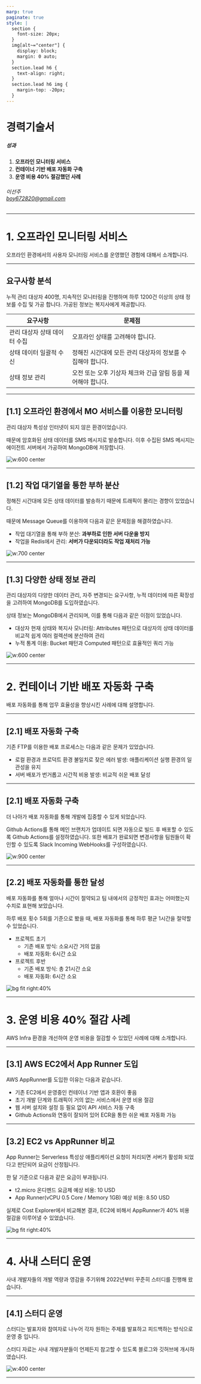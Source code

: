 ```yaml
---
marp: true
paginate: true
style: |
  section {
    font-size: 20px;
  }
  img[alt~="center"] {
    display: block;
    margin: 0 auto;
  }
  section.lead h6 {
    text-align: right;
  }
  section.lead h6 img {
    margin-top: -20px;
  }
---
```


<!-- _class: lead -->

# 경력기술서

##### 성과

1. **오프라인 모니터링 서비스**
2. **컨테이너 기반 배포 자동화 구축**
3. **운영 비용 40% 절감했던 사례**


###### 이선주 <br />[boy672820@gmail.com][boy672820]

[boy672820]: https://github.com/boy672820

---

# 1. 오프라인 모니터링 서비스

오프라인 환경에서의 사용자 모니터링 서비스를 운영했던 경험에 대해서 소개합니다.

---

## 요구사항 분석

누적 관리 대상자 400명, 지속적인 모니터링을 진행하며 하루 1200건 이상의 상태 정보를 수집 및 가공 합니다. 가공된 정보는 복지사에게 제공합니다.

| 요구사항                     | 문제점                                                       |
| ---------------------------- | ------------------------------------------------------------ |
| 관리 대상자 상태 데이터 수집 | 오프라인 상태를 고려해야 합니다.                             |
| 상태 데이터 일괄적 수신      | 정해진 시간대에 모든 관리 대상자의 정보를 수집해야 합니다.   |
| 상태 정보 관리               | 오전 또는 오후 기상자 체크와 긴급 알림 등을 제어해야 합니다. |

---

## [1.1] 오프라인 환경에서 MO 서비스를 이용한 모니터링

관리 대상자 특성상 인터넷이 되지 않은 환경이었습니다.

때문에 암호화된 상태 데이터를 SMS 메시지로 발송합니다. 이후 수집된 SMS 메시지는 에이전트 서버에서 가공하여 MongoDB에 저장합니다.

![w:600 center](../assets/monitoring-example.png)

---

## [1.2] 작업 대기열을 통한 부하 분산

정해진 시간대에 모든 상태 데이터를 발송하기 때문에 트래픽이 몰리는 경향이 있었습니다.

때문에 Message Queue를 이용하여 다음과 같은 문제점을 해결하였습니다.

 - 작업 대기열을 통해 부하 분산: **과부하로 인한 서버 다운을 방지**
 - 작업을 Redis에서 관리: **서버가 다운되더라도 작업 재처리 가능**

![w:700 center](../assets/monitoring-message-example.png)

---

## [1.3] 다양한 상태 정보 관리

관리 대상자의 다양한 데이터 관리, 자주 변경되는 요구사항, 누적 데이터에 따른 확장성을 고려하여 MongoDB를 도입하였습니다.

상태 정보는 MongoDB에서 관리되며, 이를 통해 다음과 같은 이점이 있었습니다.

 - 대상자 현재 상태와 복지사 모니터링: Attributes 패턴으로 대상자의 상태 데이터를 비교적 쉽게 여러 컬렉션에 분산하여 관리
 - 누적 통계 이용: Bucket 패턴과 Computed 패턴으로 효율적인 쿼리 가능

![w:600 center](../assets/monitoring-mongodb-example.png)

---

# 2. 컨테이너 기반 배포 자동화 구축

배포 자동화를 통해 업무 효율성을 향상시킨 사례에 대해 설명합니다.

---

## [2.1] 배포 자동화 구축

기존 FTP를 이용한 배포 프로세스는 다음과 같은 문제가 있었습니다.

 - 로컬 환경과 프로덕트 환경 불일치로 잦은 에러 발생: 애플리케이션 실행 환경의 일관성을 유지
 - 서버 배포가 번거롭고 시간적 비용 발생: 비교적 쉬운 배포 달성

---

## [2.1] 배포 자동화 구축

더 나아가 배포 자동화를 통해 개발에 집중할 수 있게 되었습니다.

Github Actions를 통해 메인 브랜치가 업데이트 되면 자동으로 빌드 후 배포할 수 있도록 Github Actions를 설정하였습니다.
또한 배포가 완료되면 변경사항을 팀원들이 확인할 수 있도록 Slack Incoming WebHooks를 구성하였습니다.

![w:900 center](../assets/cicd-example.png)

---

## [2.2] 배포 자동화를 통한 달성

배포 자동화를 통해 얼마나 시간이 절약되고 팀 내에서의 긍정적인 효과는 어떠했는지 수치로 표현해 보았습니다.

하루 배포 횟수 5회를 기준으로 봤을 때, 배포 자동화를 통해 하루 평균 1시간을 절약할 수 있었습니다.

 - 프로젝트 초기
   - 기존 배포 방식: 소요시간 거의 없음
   - 배포 자동화: 6시간 소요
 - 프로젝트 후반
   - 기존 배포 방식: 총 21시간 소요
   - 배포 자동화: 6시간 소요

![bg fit right:40%](../assets/cicd-chart.png)

---

# 3. 운영 비용 40% 절감 사례

AWS Infra 환경을 개선하여 운영 비용을 절감할 수 있었던 사례에 대해 소개합니다.

---

## [3.1] AWS EC2에서 App Runner 도입

AWS AppRunner를 도입한 이유는 다음과 같습니다.

 - 기존 EC2에서 운영중인 컨테이너 기반 앱과 호환이 좋음
 - 초기 개발 단계와 트래픽이 거의 없는 서비스에서 운영 비용 절감
 - 웹 서버 설치와 설정 등 필요 없이 API 서비스 자동 구축
 - Github Actions와 연동이 잘되어 있어 ECR을 통한 쉬운 배포 자동화 가능

---

## [3.2] EC2 vs AppRunner 비교
App Runner는 Serverless 특성상 애플리케이션 요청이 처리되면 서버가 활성화 되었다고 판단되어 요금이 산정됩니다.

한 달 기준으로 다음과 같은 요금이 부과됩니다.

 - t2.micro 온디멘드 요금제 예상 비용: 10 USD
 - App Runner(vCPU 0.5 Core / Memory 1GB) 예상 비용: 8.50 USD

실제로 Cost Explorer에서 비교해본 결과, EC2에 비해서 AppRunner가 40% 비용 절감을 이루어낼 수 있었습니다.

![bg fit right:40%](../assets/ec2-apprunner-chart.png)

---

# 4. 사내 스터디 운영

사내 개발자들의 개발 역량과 영감을 주기위해 2022년부터 꾸준히 스터디를 진행해 왔습니다.

---

## [4.1] 스터디 운영

스터디는 발표자와 참여자로 나누어 각자 원하는 주제를 발표하고 피드백하는 방식으로 운영 중 입니다.

스터디 자료는 사내 개발자분들이 언제든지 참고할 수 있도록 블로그와 깃허브에 개시하였습니다.

![w:400 center](../assets/study-contributors.png)

---
